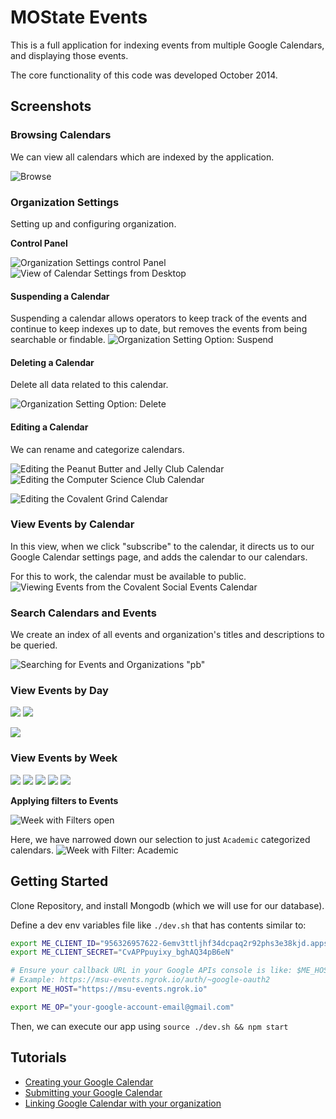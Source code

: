 MOState Events
======

This is a full application for indexing events from multiple Google Calendars, and displaying those events.

The core functionality of this code was developed October 2014.

## Screenshots

### Browsing Calendars

We can view all calendars which are indexed by the application.

![Browse](screenshots/browse_1.png)

### Organization Settings

Setting up and configuring organization.

**Control Panel**

![Organization Settings control Panel](screenshots/organization_settings_1.png)
![View of Calendar Settings from Desktop](screenshots/organization_settings_desktop.png)

#### Suspending a Calendar

Suspending a calendar allows operators to keep track of the events and continue to keep indexes up to date,
but removes the events from being searchable or findable.
![Organization Setting Option: Suspend](screenshots/organization_settings_option=suspend_1.png)

#### Deleting a Calendar

Delete all data related to this calendar.

![Organization Setting Option: Delete](screenshots/organization_settings_option=delete_1.png)

#### Editing a Calendar

We can rename and categorize calendars.

![Editing the Peanut Butter and Jelly Club Calendar](screenshots/organization_settings_peanut-butter-jelly-club_1.png)
![Editing the Computer Science Club Calendar](screenshots/organization_settings_computer-science-club_1.png)

![Editing the Covalent Grind Calendar](screenshots/organization_settings_covalent-grind_1.png)

### View Events by Calendar

In this view, when we click "subscribe" to the calendar, it directs us to
our Google Calendar settings page, and adds the calendar to our calendars.

For this to work, the calendar must be available to public.
![Viewing Events from the Covalent Social Events Calendar](screenshots/calendar_covalent-social-events_1.png)

### Search Calendars and Events

We create an index of all events and organization's titles and descriptions to be queried.

![Searching for Events and Organizations "pb"](screenshots/search_pb_1.png)

### View Events by Day

![](screenshots/day_page=3_1-event.png)
![](screenshots/day_page=10.png)

![](screenshots/day_page=10_1-event.png)



### View Events by Week

![](screenshots/week_0.png)
![](screenshots/week_1.png)
![](screenshots/week_1_alt.png)
![](screenshots/week_1_scroll1.png)
![](screenshots/week_1_scroll2.png)

**Applying filters to Events**

![Week with Filters open](screenshots/week_no-filter_1.png)

Here, we have narrowed down our selection to just `Academic` categorized calendars.
![Week with Filter: Academic](screenshots/week_filter=academic_1.png)




## Getting Started

Clone Repository, and install Mongodb (which we will use for our database).

Define a dev env variables file like `./dev.sh` that has contents similar to:

```sh
export ME_CLIENT_ID="956326957622-6emv3ttljhf34dcpaq2r92phs3e38kjd.apps.googleusercontent.com"
export ME_CLIENT_SECRET="CvAPPpuyixy_bghAQ34pB6eN"

# Ensure your callback URL in your Google APIs console is like: $ME_HOST/auth/~google-oauth2
# Example: https://msu-events.ngrok.io/auth/~google-oauth2
export ME_HOST="https://msu-events.ngrok.io"

export ME_OP="your-google-account-email@gmail.com"
```

Then, we can execute our app using `source ./dev.sh && npm start`

## Tutorials
 * [Creating your Google Calendar](/pages/tutorials/create-google-calendar.md)
 * [Submitting your Google Calendar](/pages/tutorials/submitting-your-google-calendar.md)
 * [Linking Google Calendar with your organization](/pages/tutorials/linking-google-calendar-with-your-organization.md)

